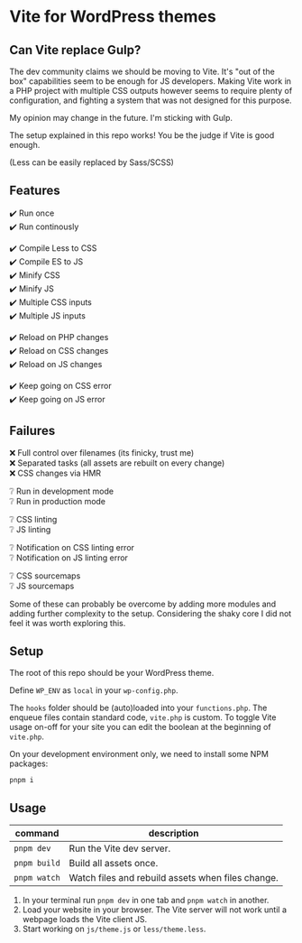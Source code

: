 # Vite for WordPress themes

## Can Vite replace Gulp?

The dev community claims we should be moving to Vite. It's "out of the box" capabilities seem to be enough for JS developers. Making Vite work in a PHP project with multiple CSS outputs however seems to require plenty of configuration, and fighting a system that was not designed for this purpose.

My opinion may change in the future. I'm sticking with Gulp.

The setup explained in this repo works! You be the judge if Vite is good enough.

(Less can be easily replaced by Sass/SCSS)

## Features

:heavy_check_mark: Run once\
:heavy_check_mark: Run continously

:heavy_check_mark: Compile Less to CSS\
:heavy_check_mark: Compile ES to JS\
:heavy_check_mark: Minify CSS\
:heavy_check_mark: Minify JS\
:heavy_check_mark: Multiple CSS inputs\
:heavy_check_mark: Multiple JS inputs

:heavy_check_mark: Reload on PHP changes\
:heavy_check_mark: Reload on CSS changes\
:heavy_check_mark: Reload on JS changes

:heavy_check_mark: Keep going on CSS error\
:heavy_check_mark: Keep going on JS error

## Failures

:x: Full control over filenames (its finicky, trust me)\
:x: Separated tasks (all assets are rebuilt on every change)\
:x: CSS changes via HMR

:grey_question: Run in development mode\
:grey_question: Run in production mode

:grey_question: CSS linting\
:grey_question: JS linting

:grey_question: Notification on CSS linting error\
:grey_question: Notification on JS linting error

:grey_question: CSS sourcemaps\
:grey_question: JS sourcemaps

Some of these can probably be overcome by adding more modules and adding further complexity to the setup. Considering the shaky core I did not feel it was worth exploring this.

## Setup

The root of this repo should be your WordPress theme.

Define `WP_ENV` as `local` in your `wp-config.php`.

The `hooks` folder should be (auto)loaded into your `functions.php`. The enqueue files contain standard code, `vite.php` is custom. To toggle Vite usage on-off for your site you can edit the boolean at the beginning of `vite.php`.

On your development environment only, we need to install some NPM packages:
```
pnpm i
```

## Usage

| command | description |
|---|---|
| `pnpm dev` | Run the Vite dev server. |
| `pnpm build` | Build all assets once. |
| `pnpm watch` | Watch files and rebuild assets when files change. |

1. In your terminal run `pnpm dev` in one tab and `pnpm watch` in another.
1. Load your website in your browser. The Vite server will not work until a webpage loads the Vite client JS.
1. Start working on `js/theme.js` or `less/theme.less`.

